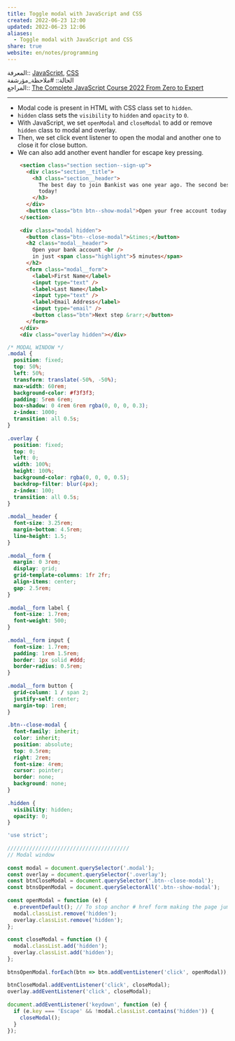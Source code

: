 ```yaml
---  
title: Toggle modal with JavaScript and CSS  
created: 2022-06-23 12:00  
updated: 2022-06-23 12:06  
aliases:  
  - Toggle modal with JavaScript and CSS  
share: true  
website: en/notes/programming  
---  
```

  
المعرفة:: [JavaScript](JavaScript), [CSS](CSS)  
الحالة:: #ملاحظة_مؤرشفة  
المراجع:: [The Complete JavaScript Course 2022 From Zero to Expert](The%20Complete%20JavaScript%20Course%202022%20From%20Zero%20to%20Expert)  
  
---  
  
- Modal code is present in HTML with CSS class set to `hidden`.  
- `hidden` class sets the `visibility` to `hidden` and `opacity` to `0`.  
- With JavaScript, we set `openModal` and `closeModal` to add or remove `hidden` class to modal and overlay.  
- Then, we set click event listener to open the modal and another one to close it for close button.  
- We can also add another event handler for escape key pressing.  
  
```html  
    <section class="section section--sign-up">  
      <div class="section__title">  
        <h3 class="section__header">  
          The best day to join Bankist was one year ago. The second best is  
          today!  
        </h3>  
      </div>  
      <button class="btn btn--show-modal">Open your free account today!</button>  
    </section>  
  
    <div class="modal hidden">  
      <button class="btn--close-modal">&times;</button>  
      <h2 class="modal__header">  
        Open your bank account <br />  
        in just <span class="highlight">5 minutes</span>  
      </h2>  
      <form class="modal__form">  
        <label>First Name</label>  
        <input type="text" />  
        <label>Last Name</label>  
        <input type="text" />  
        <label>Email Address</label>  
        <input type="email" />  
        <button class="btn">Next step &rarr;</button>  
      </form>  
    </div>  
    <div class="overlay hidden"></div>  
```  
  
```css  
/* MODAL WINDOW */  
.modal {  
  position: fixed;  
  top: 50%;  
  left: 50%;  
  transform: translate(-50%, -50%);  
  max-width: 60rem;  
  background-color: #f3f3f3;  
  padding: 5rem 6rem;  
  box-shadow: 0 4rem 6rem rgba(0, 0, 0, 0.3);  
  z-index: 1000;  
  transition: all 0.5s;  
}  
  
.overlay {  
  position: fixed;  
  top: 0;  
  left: 0;  
  width: 100%;  
  height: 100%;  
  background-color: rgba(0, 0, 0, 0.5);  
  backdrop-filter: blur(4px);  
  z-index: 100;  
  transition: all 0.5s;  
}  
  
.modal__header {  
  font-size: 3.25rem;  
  margin-bottom: 4.5rem;  
  line-height: 1.5;  
}  
  
.modal__form {  
  margin: 0 3rem;  
  display: grid;  
  grid-template-columns: 1fr 2fr;  
  align-items: center;  
  gap: 2.5rem;  
}  
  
.modal__form label {  
  font-size: 1.7rem;  
  font-weight: 500;  
}  
  
.modal__form input {  
  font-size: 1.7rem;  
  padding: 1rem 1.5rem;  
  border: 1px solid #ddd;  
  border-radius: 0.5rem;  
}  
  
.modal__form button {  
  grid-column: 1 / span 2;  
  justify-self: center;  
  margin-top: 1rem;  
}  
  
.btn--close-modal {  
  font-family: inherit;  
  color: inherit;  
  position: absolute;  
  top: 0.5rem;  
  right: 2rem;  
  font-size: 4rem;  
  cursor: pointer;  
  border: none;  
  background: none;  
}  
  
.hidden {  
  visibility: hidden;  
  opacity: 0;  
}  
```  
  
```js  
'use strict';  
  
///////////////////////////////////////  
// Modal window  
  
const modal = document.querySelector('.modal');  
const overlay = document.querySelector('.overlay');  
const btnCloseModal = document.querySelector('.btn--close-modal');  
const btnsOpenModal = document.querySelectorAll('.btn--show-modal');  
  
const openModal = function (e) {  
  e.preventDefault(); // To stop anchor # href form making the page jump to top  
  modal.classList.remove('hidden');  
  overlay.classList.remove('hidden');  
};  
  
const closeModal = function () {  
  modal.classList.add('hidden');  
  overlay.classList.add('hidden');  
};  
  
btnsOpenModal.forEach(btn => btn.addEventListener('click', openModal));  
  
btnCloseModal.addEventListener('click', closeModal);  
overlay.addEventListener('click', closeModal);  
  
document.addEventListener('keydown', function (e) {  
  if (e.key === 'Escape' && !modal.classList.contains('hidden')) {  
    closeModal();  
  }  
});  
```  

